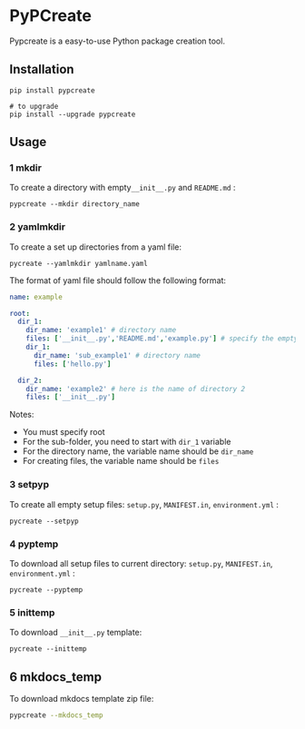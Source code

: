 # PyPCreate

Pypcreate is a easy-to-use Python package creation tool.

## Installation

```shell
pip install pypcreate

# to upgrade 
pip install --upgrade pypcreate
```

## Usage

### 1 mkdir

To create a directory with empty`__init__.py` and `README.md` :

```shell
pypcreate --mkdir directory_name
```

### 2 yamlmkdir

To create a set up directories from a yaml file:

```shell
pycreate --yamlmkdir yamlname.yaml
```

The format of yaml file should follow the following format:

```yaml
name: example

root:
  dir_1:
    dir_name: 'example1' # directory name
    files: ['__init__.py','README.md','example.py'] # specify the empty files in the directory 
    dir_1: 
      dir_name: 'sub_example1' # directory name
      files: ['hello.py'] 

  dir_2:
    dir_name: 'example2' # here is the name of directory 2 
    files: ['__init__.py'] 
```

Notes:

- You must specify root
- For the sub-folder, you need to start with `dir_1` variable
- For the directory name, the variable name should be `dir_name`
- For creating files, the variable name should be `files`

### 3 setpyp

To create all empty setup files: `setup.py`, `MANIFEST.in`, `environment.yml` :

```
pycreate --setpyp
```

### 4 pyptemp

To download all setup files to current directory: `setup.py`, `MANIFEST.in`, `environment.yml` :

```
pycreate --pyptemp
```

### 5 inittemp

To download `__init__.py` template:

```
pycreate --inittemp
```

## 6 mkdocs_temp

To download mkdocs template zip file:

```bash
pypcreate --mkdocs_temp
```

